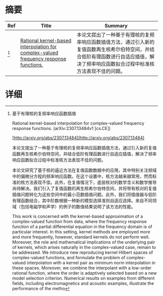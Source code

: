 # 摘要

| Ref | Title | Summary |
| --- | --- | --- |
| [^1] | [Rational kernel-based interpolation for complex-valued frequency response functions.](http://arxiv.org/abs/2307.13484) | 本论文提出了一种基于有理核的复频率响应函数插值方法，通过引入新的复值函数再生核希尔伯特空间，并结合低阶有理函数进行自适应插值，解决了频率响应函数拟合过程中标准核方法表现不佳的问题。 |

# 详细

[^1]: 基于有理核的复频率响应函数插值

    Rational kernel-based interpolation for complex-valued frequency response functions. (arXiv:2307.13484v1 [cs.CE])

    [http://arxiv.org/abs/2307.13484](http://arxiv.org/abs/2307.13484)

    本论文提出了一种基于有理核的复频率响应函数插值方法，通过引入新的复值函数再生核希尔伯特空间，并结合低阶有理函数进行自适应插值，解决了频率响应函数拟合过程中标准核方法表现不佳的问题。

    

    本论文研究了基于核的逼近方法在复值函数数据中的应用，其中特别关注频域中的偏微分方程的频率响应函数。在这个设置中，核方法越来越常用，然而标准的核方法表现不佳。此外，在复值情况下，底层核对的数学含义和数学推导尚待解决。我们引入了复值函数的再生核希尔伯特空间，并将带有核对的复值插值问题转化为这些空间中的最小范数插值问题。此外，我们将插值器与低阶有理函数结合，其中阶数根据一种新的模型选择准则自适应选择。来自不同领域（包括电磁学和声学）的例子的数值结果说明了该方法的性能。

    This work is concerned with the kernel-based approximation of a complex-valued function from data, where the frequency response function of a partial differential equation in the frequency domain is of particular interest. In this setting, kernel methods are employed more and more frequently, however, standard kernels do not perform well. Moreover, the role and mathematical implications of the underlying pair of kernels, which arises naturally in the complex-valued case, remain to be addressed. We introduce new reproducing kernel Hilbert spaces of complex-valued functions, and formulate the problem of complex-valued interpolation with a kernel pair as minimum norm interpolation in these spaces. Moreover, we combine the interpolant with a low-order rational function, where the order is adaptively selected based on a new model selection criterion. Numerical results on examples from different fields, including electromagnetics and acoustic examples, illustrate the performance of the metho
    

